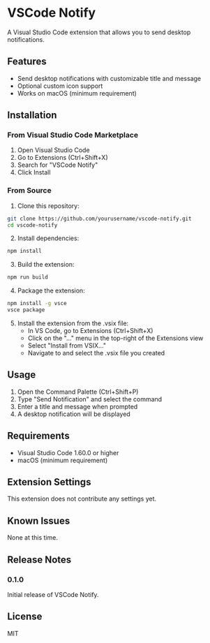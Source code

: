 # VSCode Notify

A Visual Studio Code extension that allows you to send desktop notifications.

## Features

- Send desktop notifications with customizable title and message
- Optional custom icon support
- Works on macOS (minimum requirement)

## Installation

### From Visual Studio Code Marketplace

1. Open Visual Studio Code
2. Go to Extensions (Ctrl+Shift+X)
3. Search for "VSCode Notify"
4. Click Install

### From Source

1. Clone this repository:
```bash
git clone https://github.com/yourusername/vscode-notify.git
cd vscode-notify
```

2. Install dependencies:
```bash
npm install
```

3. Build the extension:
```bash
npm run build
```

4. Package the extension:
```bash
npm install -g vsce
vsce package
```

5. Install the extension from the .vsix file:
   - In VS Code, go to Extensions (Ctrl+Shift+X)
   - Click on the "..." menu in the top-right of the Extensions view
   - Select "Install from VSIX..."
   - Navigate to and select the .vsix file you created

## Usage

1. Open the Command Palette (Ctrl+Shift+P)
2. Type "Send Notification" and select the command
3. Enter a title and message when prompted
4. A desktop notification will be displayed

## Requirements

- Visual Studio Code 1.60.0 or higher
- macOS (minimum requirement)

## Extension Settings

This extension does not contribute any settings yet.

## Known Issues

None at this time.

## Release Notes

### 0.1.0

Initial release of VSCode Notify.

## License

MIT 